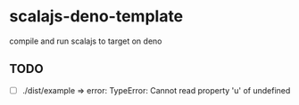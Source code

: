# scalajs-deno-template

compile and run scalajs to target on deno

## TODO

* [ ] ./dist/example  => error: TypeError: Cannot read property 'u' of undefined
